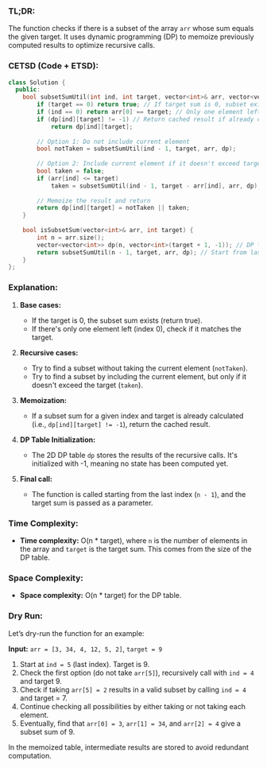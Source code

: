 ### TL;DR:
The function checks if there is a subset of the array `arr` whose sum equals the given target. It uses dynamic programming (DP) to memoize previously computed results to optimize recursive calls.

### CETSD (Code + ETSD):

```cpp
class Solution {
  public:
    bool subsetSumUtil(int ind, int target, vector<int>& arr, vector<vector<int>>& dp) {
        if (target == 0) return true; // If target sum is 0, subset exists
        if (ind == 0) return arr[0] == target; // Only one element left, check if it equals target
        if (dp[ind][target] != -1) // Return cached result if already computed
            return dp[ind][target];
        
        // Option 1: Do not include current element
        bool notTaken = subsetSumUtil(ind - 1, target, arr, dp);
        
        // Option 2: Include current element if it doesn't exceed target
        bool taken = false;
        if (arr[ind] <= target)
            taken = subsetSumUtil(ind - 1, target - arr[ind], arr, dp);
        
        // Memoize the result and return
        return dp[ind][target] = notTaken || taken;
    }
    
    bool isSubsetSum(vector<int>& arr, int target) {
        int n = arr.size();
        vector<vector<int>> dp(n, vector<int>(target + 1, -1)); // DP table initialized to -1
        return subsetSumUtil(n - 1, target, arr, dp); // Start from last index
    }
};
```

### Explanation:
1. **Base cases:**
   - If the target is 0, the subset sum exists (return true).
   - If there's only one element left (index 0), check if it matches the target.

2. **Recursive cases:**
   - Try to find a subset without taking the current element (`notTaken`).
   - Try to find a subset by including the current element, but only if it doesn't exceed the target (`taken`).
   
3. **Memoization:**  
   - If a subset sum for a given index and target is already calculated (i.e., `dp[ind][target] != -1`), return the cached result.
   
4. **DP Table Initialization:**  
   - The 2D DP table `dp` stores the results of the recursive calls. It's initialized with -1, meaning no state has been computed yet.

5. **Final call:**  
   - The function is called starting from the last index (`n - 1`), and the target sum is passed as a parameter.

### Time Complexity:
- **Time complexity:** O(n * target), where `n` is the number of elements in the array and `target` is the target sum. This comes from the size of the DP table.
  
### Space Complexity:
- **Space complexity:** O(n * target) for the DP table.

### Dry Run:
Let’s dry-run the function for an example:

**Input:** `arr = [3, 34, 4, 12, 5, 2]`, `target = 9`

1. Start at `ind = 5` (last index). Target is 9.
2. Check the first option (do not take `arr[5]`), recursively call with `ind = 4` and target 9.
3. Check if taking `arr[5] = 2` results in a valid subset by calling `ind = 4` and target = 7.
4. Continue checking all possibilities by either taking or not taking each element.
5. Eventually, find that `arr[0] = 3`, `arr[1] = 34`, and `arr[2] = 4` give a subset sum of 9.

In the memoized table, intermediate results are stored to avoid redundant computation.
